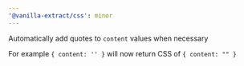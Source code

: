 ```yaml
---
'@vanilla-extract/css': minor
---
```


Automatically add quotes to `content` values when necessary

For example `{ content: '' }` will now return CSS of `{ content: "" }`